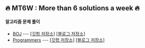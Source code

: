 ## :fire: MT6W : More than 6 solutions a week :fire:
#### **알고리즘 문제 풀이**
- [BOJ](https://www.acmicpc.net/) --- [[깃헙 저장소]](https://github.com/bky373/problem-solving/tree/master/boj) [[블로그 저장소]](https://bky373.tistory.com/category/%3E%20%EC%95%8C%EA%B3%A0%EB%A6%AC%EC%A6%98%20%EB%AC%B8%EC%A0%9C%20%ED%92%80%EC%9D%B4/BOJ)
- [Programmers](https://programmers.co.kr/) --- [[깃헙 저장소]](https://github.com/bky373/problem-solving/tree/master/programmers) [[블로그 저장소]](https://bky373.tistory.com/category/%3E%20%EC%95%8C%EA%B3%A0%EB%A6%AC%EC%A6%98%20%EB%AC%B8%EC%A0%9C%20%ED%92%80%EC%9D%B4/%ED%94%84%EB%A1%9C%EA%B7%B8%EB%9E%98%EB%A8%B8%EC%8A%A4)

